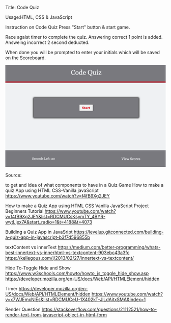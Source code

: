 Title: Code Quiz

Usage:HTML, CSS & JavaScript

Instruction on Code Quiz
Press "Start" button & start game.

Race agaist timer to complete the quiz.
Answering correct 1 point is added.
Answeing incorrect 2 second deducted.

When done you will be prompted to enter 
your initials which will be saved on the 
Scoreboard.



![GitHub](assets/screenshot.png)


Source:

to get and idea of what components to have in a Quiz Game
How to make a quiz App using HTML CSS-Vanilla javaScript
https://www.youtube.com/watch?v=f4fB9Xg2JEY

How to make a Quiz App using HTML CSS  Vanilla JavaScript Project Beginners Tutorial
https://www.youtube.com/watch?v=f4fB9Xg2JEY&list=RDCMUCsKsymTY_4BYR-wytLjex7A&start_radio=1&t=4188&t=4073

Building a Quiz App in JavaSript
https://levelup.gitconnected.com/building-a-quiz-app-in-javascript-b3f7d596855b


textContent vs innerText
https://medium.com/better-programming/whats-best-innertext-vs-innerhtml-vs-textcontent-903ebc43a3fc
https://kellegous.com/j/2013/02/27/innertext-vs-textcontent/

Hide To-Toggle Hide and Show
https://www.w3schools.com/howto/howto_js_toggle_hide_show.asp
https://developer.mozilla.org/en-US/docs/Web/API/HTMLElement/hidden

Timer
https://developer.mozilla.org/en-US/docs/Web/API/HTMLElement/hidden
https://www.youtube.com/watch?v=x7WJEmxNlEs&list=RDCMUCeU-1X402kT-JlLdAitxSMA&index=1

Render Question
https://stackoverflow.com/questions/21112521/how-to-render-text-from-javascript-object-in-html-form
